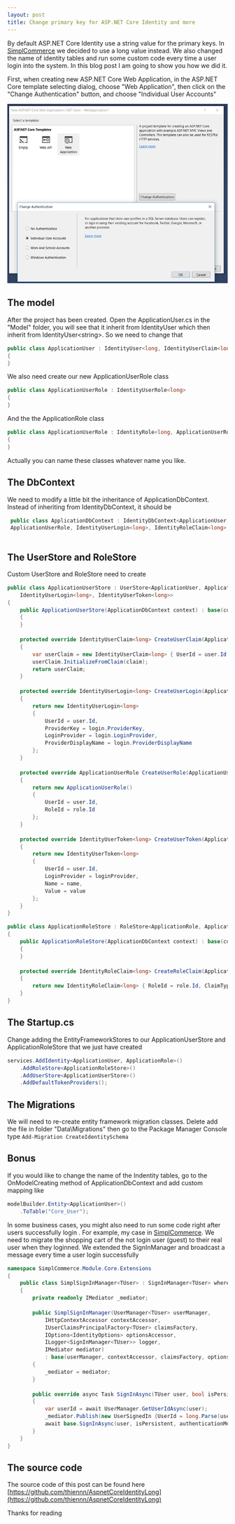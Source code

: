 ```yaml
---
layout: post
title: Change primary key for ASP.NET Core Identity and more
---
```


By default ASP.NET Core Identity use a string value for the primary keys. In [SimplCommerce](https://github.com/simplcommerce/SimplCommerce) we decided to use a long value instead.
We also changed the name of identity tables and run some custom code every time a user login into the system. In this blog post I am going to show you how we did it.

First, when creating new ASP.NET Core Web Application, in the ASP.NET Core template selecting dialog, choose "Web Application", then click on the "Change Authentication" button, and choose "Individual User Accounts"

![Create ASP.NET Core Project](/images/creating-aspnetcore-project.png "Create ASP.NET Core Project")

## The model
After the project has been created. Open the ApplicationUser.cs in the "Model" folder, you will see that it inherit from IdentityUser which then inherit from IdentityUser\<string>. So we need to change that 

```cs
public class ApplicationUser : IdentityUser<long, IdentityUserClaim<long>, ApplicationUserRole, IdentityUserLogin<long>>
{
}
```

We also need create our new ApplicationUserRole class

```cs
public class ApplicationUserRole : IdentityUserRole<long>
{
}
```
And the the ApplicationRole class

```cs
public class ApplicationUserRole : IdentityRole<long, ApplicationUserRole, IdentityRoleClaim<long>>
{
}
```
Actually you can name these classes whatever name you like.

## The DbContext
We need to modify a little bit the inheritance of ApplicationDbContext. Instead of inheriting from IdentityDbContext<ApplicationUser>, it should be

```cs
 public class ApplicationDbContext : IdentityDbContext<ApplicationUser, ApplicationRole, long, IdentityUserClaim<long>,
 ApplicationUserRole, IdentityUserLogin<long>, IdentityRoleClaim<long>, IdentityUserToken<long>>
 
```

## The UserStore and RoleStore
Custom UserStore and RoleStore need to create

```cs
public class ApplicationUserStore : UserStore<ApplicationUser, ApplicationRole, ApplicationDbContext, long, IdentityUserClaim<long>, ApplicationUserRole,
    IdentityUserLogin<long>, IdentityUserToken<long>>
{
    public ApplicationUserStore(ApplicationDbContext context) : base(context)
    {
    }

    protected override IdentityUserClaim<long> CreateUserClaim(ApplicationUser user, Claim claim)
    {
        var userClaim = new IdentityUserClaim<long> { UserId = user.Id };
        userClaim.InitializeFromClaim(claim);
        return userClaim;
    }

    protected override IdentityUserLogin<long> CreateUserLogin(ApplicationUser user, UserLoginInfo login)
    {
        return new IdentityUserLogin<long>
        {
            UserId = user.Id,
            ProviderKey = login.ProviderKey,
            LoginProvider = login.LoginProvider,
            ProviderDisplayName = login.ProviderDisplayName
        };
    }

    protected override ApplicationUserRole CreateUserRole(ApplicationUser user, ApplicationRole role)
    {
        return new ApplicationUserRole()
        {
            UserId = user.Id,
            RoleId = role.Id
        };
    }

    protected override IdentityUserToken<long> CreateUserToken(ApplicationUser user, string loginProvider, string name, string value)
    {
        return new IdentityUserToken<long>
        {
            UserId = user.Id,
            LoginProvider = loginProvider,
            Name = name,
            Value = value
        };
    }
}
```

```cs
public class ApplicationRoleStore : RoleStore<ApplicationRole, ApplicationDbContext, long, ApplicationUserRole, IdentityRoleClaim<long>>
{
    public ApplicationRoleStore(ApplicationDbContext context) : base(context)
    {
    }

    protected override IdentityRoleClaim<long> CreateRoleClaim(ApplicationRole role, Claim claim)
    {
        return new IdentityRoleClaim<long> { RoleId = role.Id, ClaimType = claim.Type, ClaimValue = claim.Value };
    }
}
```

## The Startup.cs

Change adding the EntityFrameworkStores to our ApplicationUserStore and ApplicationRoleStore that we just have created

```cs
services.AddIdentity<ApplicationUser, ApplicationRole>()
    .AddRoleStore<ApplicationRoleStore>()
    .AddUserStore<ApplicationUserStore>()
    .AddDefaultTokenProviders();
```

## The Migrations

We will need to re-create entity framework migration classes. Delete add the file in folder "Data\Migrations" then go to the Package Manager Console type `Add-Migration CreateIdentitySchema`

## Bonus

If you would like to change the name of the Indentity tables, go to the OnModelCreating method of ApplicationDbContext and add custom mapping like

```cs
modelBuilder.Entity<ApplicationUser>()
    .ToTable("Core_User");
```

In some business cases, you might also need to run some code right after users successfully login . For example, my case in [SimplCommerce](https://github.com/simplcommerce/SimplCommerce). We need to migrate the shopping cart of the not login user (guest) to their real user when they loginned. We extended the SignInManager and broadcast a message every time a user login successfully

```cs
namespace SimplCommerce.Module.Core.Extensions
{
    public class SimplSignInManager<TUser> : SignInManager<TUser> where TUser : class
    {
        private readonly IMediator _mediator;

        public SimplSignInManager(UserManager<TUser> userManager,
            IHttpContextAccessor contextAccessor,
            IUserClaimsPrincipalFactory<TUser> claimsFactory,
            IOptions<IdentityOptions> optionsAccessor,
            ILogger<SignInManager<TUser>> logger,
            IMediator mediator)
            : base(userManager, contextAccessor, claimsFactory, optionsAccessor, logger)
        {
            _mediator = mediator;
        }

        public override async Task SignInAsync(TUser user, bool isPersistent, string authenticationMethod = null)
        {
            var userId = await UserManager.GetUserIdAsync(user);
            _mediator.Publish(new UserSignedIn {UserId = long.Parse(userId)});
            await base.SignInAsync(user, isPersistent, authenticationMethod);
        }
    }
}
```

## The source code

The source code of this post can be found here [https://github.com/thiennn/AspnetCoreIdentityLong](https://github.com/thiennn/AspnetCoreIdentityLong)

Thanks for reading
